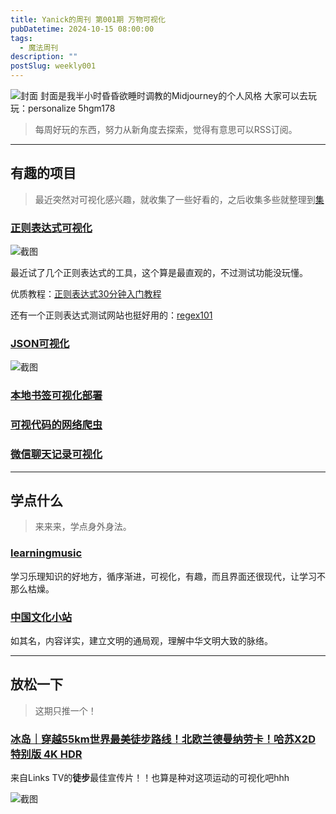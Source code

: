 ```yaml
---
title: Yanick的周刊 第001期 万物可视化
pubDatetime: 2024-10-15 08:00:00
tags:
  - 魔法周刊
description: ""
postSlug: weekly001
---
```


![封面](https://s21.ax1x.com/2024/10/16/pANFmeP.png)
封面是我半小时昏昏欲睡时调教的Midjourney的个人风格
大家可以去玩玩：personalize 5hgm178

> 每周好玩的东西，努力从新角度去探索，觉得有意思可以RSS订阅。

---

## 有趣的项目

> 最近突然对可视化感兴趣，就收集了一些好看的，之后收集多些就整理到[集](https://blog.yanick.cn/collection/)

### [**正则表达式可视化**](https://regex-vis.com/)

![截图](https://s21.ax1x.com/2024/10/16/pANFndf.png)

最近试了几个正则表达式的工具，这个算是最直观的，不过测试功能没玩懂。

优质教程：[正则表达式30分钟入门教程](https://deerchao.cn/tutorials/regex/regex.htm)

还有一个正则表达式测试网站也挺好用的：[regex101](https://regex101.com/)

### [**JSON可视化**](https://json4u.cn/editor)

![截图](https://s21.ax1x.com/2024/10/16/pANFuo8.png)

### [**本地书签可视化部署**](https://github.com/Pintree-io/pintree)

### [**可视代码的网络爬虫**](https://github.com/NaiboWang/EasySpider)

### [**微信聊天记录可视化**](https://wx.xxccss.com/)

---

## 学点什么

> 来来来，学点身外身法。

### [**learningmusic**](https://learningmusic.ableton.com/)

学习乐理知识的好地方，循序渐进，可视化，有趣，而且界面还很现代，让学习不那么枯燥。

### [**中国文化小站**](https://cyanlibra.notion.site/61d33aa0c6254f26825d353045936a7d#66b16d2ba0b745a4822e9bb06fea5647)

如其名，内容详实，建立文明的通局观，理解中华文明大致的脉络。

---

## 放松一下

> 这期只推一个！

### [**冰岛｜穿越55km世界最美徒步路线！北欧兰德曼纳劳卡！哈苏X2D特别版 4K HDR**](https://www.youtube.com/watch?v=PRYyp2A1RBk)

来自Links TV的**徒步**最佳宣传片！！也算是种对这项运动的可视化吧hhh

![截图](https://s21.ax1x.com/2024/10/16/pANF1zj.jpg)
